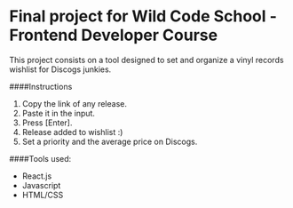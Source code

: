 # Final project for Wild Code School - Frontend Developer Course

This project consists on a tool designed to set and organize a vinyl records wishlist for Discogs junkies.

####Instructions
                
1. Copy the link of any release.
2. Paste it in the input.
3. Press [Enter].
4. Release added to wishlist :)
5. Set a priority and the average price on Discogs.

####Tools used:

- React.js
- Javascript
- HTML/CSS


<p align="center">
  <img src="https://media1.giphy.com/media/gMrFaFo4YXvwBi5u1W/giphy.gif" alt="" />
</p>
